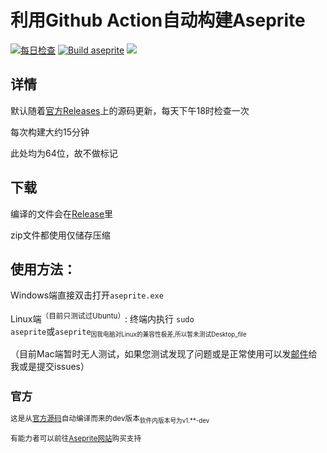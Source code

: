# 利用Github Action自动构建Aseprite
[![每日检查](https://github.com/Insouciant21/action_aseprite/workflows/Get%20latest%20release%20version/badge.svg)](https://github.com/Insouciant21/action_aseprite/actions)
[![Build aseprite](https://github.com/Insouciant21/action_aseprite/workflows/Build%20aseprite/badge.svg)](https://github.com/Insouciant21/action_aseprite/actions)
[![](https://data.jsdelivr.com/v1/package/gh/insouciant21/action_aseprite/badge)](https://www.jsdelivr.com/package/gh/insouciant21/action_aseprite)

## 详情

默认随着[官方Releases](github.com/aseprite/aseprite/releases)上的源码更新，每天下午18时检查一次

每次构建大约15分钟

此处均为64位，故不做标记

## 下载

编译的文件会在[Release](https://github.com/Insouciant21/action_aseprite/releases/latest)里

zip文件都使用仅储存压缩

## 使用方法：
Windows端直接双击打开<code>aseprite.exe</code>

Linux端<sup>（目前只测试过Ubuntu）</sup>: 终端内执行 <code>sudo aseprite</code>或<code>aseprite</code><small><sub>因我电脑对Linux的兼容性极差,所以暂未测试Desktop_file</sub>

<big>（目前Mac端暂时无人测试，如果您测试发现了问题或是正常使用可以发[邮件](mailto:2964318290@qq.com)给我或是提交issues）</big>

## 官方
这是从[官方源码](https://github.com/aseprite)自动编译而来的dev版本<sub>软件内版本号为v1.**-dev</sub>

有能力者可以前往[Aseprite网站](https://aseprite.org/#buy)购买支持
